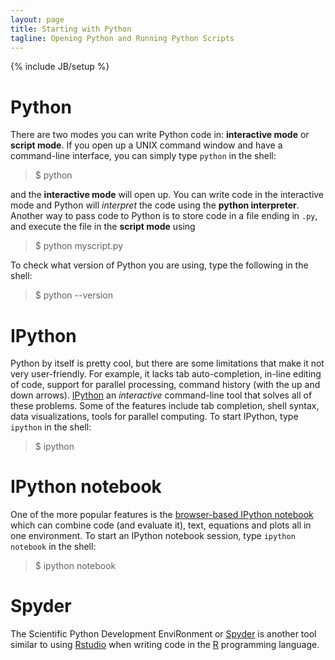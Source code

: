 ```yaml
---
layout: page
title: Starting with Python
tagline: Opening Python and Running Python Scripts
---
```

{% include JB/setup %}

# Python

There are two modes you can write Python code in: **interactive mode** or **script mode**.  If you open up a UNIX command window and have a command-line interface, you can simply type `python` in the shell: 

>	$ python

and the **interactive mode** will open up.  You can write code in the interactive mode and Python will *interpret* the code using the **python interpreter**.  Another way to pass code to Python is to store code in a file ending in `.py`, and execute the file in the **script mode** using 

>	$ python myscript.py

To check what version of Python you are using, type the following in the shell:

>	$ python --version



# IPython

Python by itself is pretty cool, but there are some limitations that make it not very user-friendly.  For example, it lacks tab auto-completion, in-line editing of code, support for parallel processing, command history (with the up and down arrows).  [IPython](http://ipython.org) an *interactive* command-line tool that solves all of these problems.  Some of the features include tab completion, shell syntax, data visualizations, tools for parallel computing.  To start IPython, type `ipython` in the shell: 

>	$ ipython



# IPython notebook

One of the more popular features is the [browser-based IPython notebook](http://ipython.org/notebook.html) which can combine code (and evaluate it), text, equations and plots all in one environment.  To start an IPython notebook session, type `ipython notebook` in the shell: 

>	$ ipython notebook


# Spyder 

The Scientific Python Development EnviRonment or [Spyder](https://code.google.com/p/spyderlib/) is another tool similar to using [Rstudio](https://www.rstudio.com) when writing code in the [R](http://cran.us.r-project.org) programming language. 

